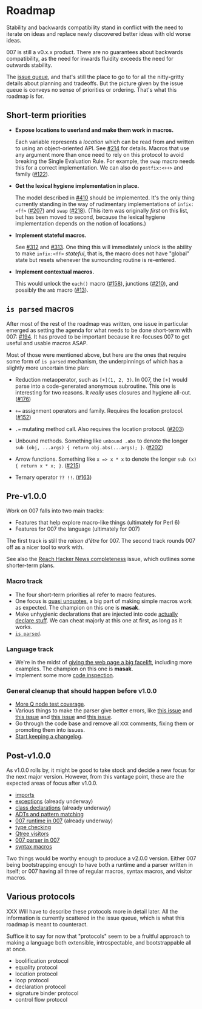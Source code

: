 # Roadmap

Stability and backwards compatibility stand in conflict with the need to 
iterate on ideas and replace newly discovered better ideas with old
worse ideas. 

007 is still a v0.x.x product. There are no guarantees about backwards
compatibility, as the need for inwards fluidity exceeds the need for
outwards stability.

The [issue queue](https://github.com/masak/007/issues), and that's still the
place to go to for all the nitty-gritty details about planning and tradeoffs.
But the picture given by the issue queue is conveys no sense of priorities or
ordering. That's what this roadmap is for.

## Short-term priorities

* **Expose locations to userland and make them work in macros.**

  Each variable represents a *location* which can be read from and
  written to using an object-oriented API. See
  [#214](https://github.com/masak/007/issues/214) for details. Macros
  that use any argument more than once need to rely on this protocol
  to avoid breaking the Single Evaluation Rule. For example, the
  `swap` macro needs this for a correct implementation. We can also
  do `postfix:<++>` and family
  ([#122](https://github.com/masak/007/issues/122)).

* **Get the lexical hygiene implementation in place.**

  The model described in [#410](https://github.com/masak/007/issues/410)
  should be implemented. It's the only thing currently standing in the
  way of rudimentary implementations of `infix:<ff>`
  ([#207](https://github.com/masak/007/issues/207)) and `swap`
  ([#218](https://github.com/masak/007/issues/218)). (This item was
  originally _first_ on this list, but has been moved to second, because
  the lexical hygiene implementation depends on the notion of locations.)

* **Implement stateful macros.**

  See [#312](https://github.com/masak/007/issues/312) and
  [#313](https://github.com/masak/007/issues/313). One thing this will
  immediately unlock is the ability to make `infix:<ff>` *stateful*, that
  is, the macro does not have "global" state but resets whenever the
  surrounding routine is re-entered.

* **Implement contextual macros.**

  This would unlock the `each()` macro
  ([#158](https://github.com/masak/007/issues/158)), junctions
  ([#210](https://github.com/masak/007/issues/210)), and possibly
  the `amb` macro ([#13](https://github.com/masak/007/issues/13)).

## `is parsed` macros

After most of the rest of the roadmap was written, one issue in particular
emerged as setting the agenda for what needs to be done short-term with 007:
[#194](https://github.com/masak/007/issues/194). It has proved to be important because it re-focuses 007 to get useful
and usable macros ASAP.

Most of those were mentioned above, but here are the ones that require some
form of `is parsed` mechanism, the underpinnings of which has a slightly more
uncertain time plan:

* Reduction metaoperator, such as `[+](1, 2, 3)`. In 007, the `[+]` would
  parse into a code-generated anonymous subroutine. This one is interesting
  for two reasons. It *really* uses closures and hygiene all-out.
  ([#176](https://github.com/masak/007/issues/176))

* `+=` assignment operators and family. Requires the location
  protocol. ([#152](https://github.com/masak/007/issues/152))

* `.=` mutating method call. Also requires the location protocol.
  ([#203](https://github.com/masak/007/issues/203))

* Unbound methods. Something like `unbound .abs` to denote the longer
  `sub (obj, ...args) { return obj.abs(...args); }`. ([#202](https://github.com/masak/007/issues/202))

* Arrow functions. Something like `x => x * x` to denote the longer
  `sub (x) { return x * x; }`. ([#215](https://github.com/masak/007/issues/215))

* Ternary operator `?? !!`. ([#163](https://github.com/masak/007/issues/163))

## Pre-v1.0.0

Work on 007 falls into two main tracks:

* Features that help explore macro-like things (ultimately for Perl 6)
* Features for 007 the language (ultimately for 007)

The first track is still the *raison d'être* for 007. The second track rounds
007 off as a nicer tool to work with.

See also the [Reach Hacker News
completeness](https://github.com/masak/007/issues/335) issue, which outlines
some shorter-term plans.

### Macro track

* The four short-term priorities all refer to macro features.
* One focus is [quasi unquotes](https://github.com/masak/007/issues/30), a
  big part of making simple macros work as expected. The champion on this one
  is **masak**.
* Make unhygienic declarations that are injected into code [actually declare
  stuff](https://github.com/masak/007/issues/88). We can cheat majorly at this
  one at first, as long as it works.
* [`is parsed`](https://github.com/masak/007/issues/#177).

### Language track

* We're in the midst of [giving the web page a big
  facelift](https://github.com/masak/007/issues/67), including more examples.
  The champion on this one is **masak**.
* Implement some more [code inspection](https://github.com/masak/007/issues/222).

### General cleanup that should happen before v1.0.0

* [More Q node test coverage](https://github.com/masak/007/issues/52).
* Various things to make the parser give better errors, like [this
  issue](https://github.com/masak/007/issues/10) and [this
  issue](https://github.com/masak/007/issues/48) and [this
  issue](https://github.com/masak/007/issues/76) and [this
  issue](https://github.com/masak/007/issues/94).
* Go through the code base and remove all `XXX` comments, fixing them or
  promoting them into issues.
* [Start keeping a changelog](http://keepachangelog.com/).

## Post-v1.0.0

As v1.0.0 rolls by, it might be good to take stock and decide a new focus for
the next major version. However, from this vantage point, these are the
expected areas of focus after v1.0.0.

* [imports](https://github.com/masak/007/issues/53)
* [exceptions](https://github.com/masak/007/issues/65) (already underway)
* [class declarations](https://github.com/masak/007/issues/32) (already underway)
* [ADTs and pattern matching](https://github.com/masak/007/issues/34)
* [007 runtime in 007](https://github.com/masak/007/issues/51) (already underway)
* [type checking](https://github.com/masak/007/issues/33)
* [Qtree visitors](https://github.com/masak/007/issues/26)
* [007 parser in 007](https://github.com/masak/007/issues/38)
* [syntax macros](https://github.com/masak/007/issues/80)

Two things would be worthy enough to produce a v2.0.0 version. Either 007 being
bootstrapping enough to have both a runtime and a parser written in itself; or
007 having all three of regular macros, syntax macros, and visitor macros.

## Various protocols

XXX Will have to describe these protocols more in detail later. All the information
is currently scattered in the issue queue, which is what this roadmap is meant to
counteract.

Suffice it to say for now that "protocols" seem to be a fruitful approach to making
a language both extensible, introspectable, and bootstrappable all at once.

* boolification protocol
* equality protocol
* location protocol
* loop protocol
* declaration protocol
* signature binder protocol
* control flow protocol
